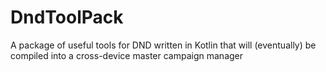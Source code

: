 # DndToolPack
A package of useful tools for DND written in Kotlin that will (eventually) be compiled into a cross-device master campaign manager
